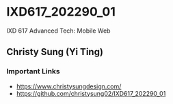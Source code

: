 # IXD617_202290_01
IXD 617 Advanced Tech: Mobile Web

## Christy Sung (Yi Ting)

### Important Links
- https://www.christysungdesign.com/
- https://github.com/christysung02/IXD617_202290_01
